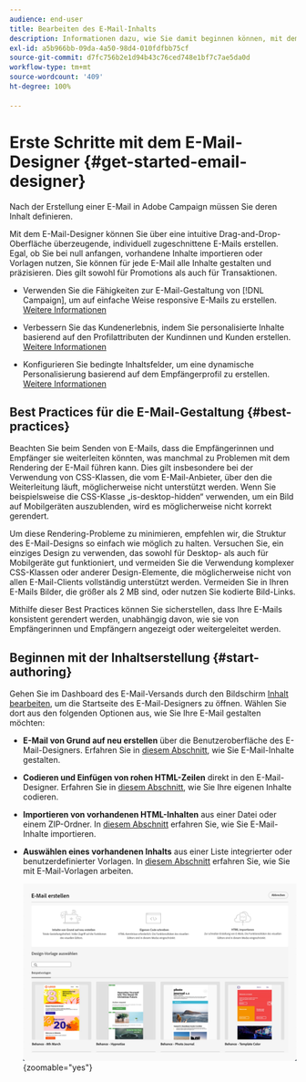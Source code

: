 ```yaml
---
audience: end-user
title: Bearbeiten des E-Mail-Inhalts
description: Informationen dazu, wie Sie damit beginnen können, mit dem E-Mail-Designer in der Campaign Web-Benutzeroberfläche Inhalte zu erstellen
exl-id: a5b966bb-09da-4a50-98d4-010fdfbb75cf
source-git-commit: d7fc756b2e1d94b43c76ced748e1bf7c7ae5da0d
workflow-type: tm+mt
source-wordcount: '409'
ht-degree: 100%

---
```



# Erste Schritte mit dem E-Mail-Designer {#get-started-email-designer}

Nach der Erstellung einer E-Mail in Adobe Campaign müssen Sie deren Inhalt definieren.

Mit dem E-Mail-Designer können Sie über eine intuitive Drag-and-Drop-Oberfläche überzeugende, individuell zugeschnittene E-Mails erstellen. Egal, ob Sie bei null anfangen, vorhandene Inhalte importieren oder Vorlagen nutzen, Sie können für jede E-Mail alle Inhalte gestalten und präzisieren. Dies gilt sowohl für Promotions als auch für Transaktionen.

<!--Built to deliver HTML optimized for responsive design, the Email Designer allows you to easily define and apply visibility conditions and dynamic content to an email, template, or content fragment directly through the user interface. You can seamlessly switch between the drag and drop interface and HTML code at the click of a button.

The Email Designer allows you to create email content and email content templates. It is compatible with simple emails, transactional emails, A/B test emails, multilingual emails, and recurring emails.-->

* Verwenden Sie die Fähigkeiten zur E-Mail-Gestaltung von [!DNL Campaign], um auf einfache Weise responsive E-Mails zu erstellen. [Weitere Informationen](create-email-content.md)

* Verbessern Sie das Kundenerlebnis, indem Sie personalisierte Inhalte basierend auf den Profilattributen der Kundinnen und Kunden erstellen. [Weitere Informationen](../personalization/personalize.md)

* Konfigurieren Sie bedingte Inhaltsfelder, um eine dynamische Personalisierung basierend auf dem Empfängerprofil zu erstellen. [Weitere Informationen](../personalization/conditions.md)

## Best Practices für die E-Mail-Gestaltung {#best-practices}

Beachten Sie beim Senden von E-Mails, dass die Empfängerinnen und Empfänger sie weiterleiten könnten, was manchmal zu Problemen mit dem Rendering der E-Mail führen kann. Dies gilt insbesondere bei der Verwendung von CSS-Klassen, die vom E-Mail-Anbieter, über den die Weiterleitung läuft, möglicherweise nicht unterstützt werden. Wenn Sie beispielsweise die CSS-Klasse „is-desktop-hidden“ verwenden, um ein Bild auf Mobilgeräten auszublenden, wird es möglicherweise nicht korrekt gerendert.

Um diese Rendering-Probleme zu minimieren, empfehlen wir, die Struktur des E-Mail-Designs so einfach wie möglich zu halten. Versuchen Sie, ein einziges Design zu verwenden, das sowohl für Desktop- als auch für Mobilgeräte gut funktioniert, und vermeiden Sie die Verwendung komplexer CSS-Klassen oder anderer Design-Elemente, die möglicherweise nicht von allen E-Mail-Clients vollständig unterstützt werden. Vermeiden Sie in Ihren E-Mails Bilder, die größer als 2 MB sind, oder nutzen Sie kodierte Bild-Links.

Mithilfe dieser Best Practices können Sie sicherstellen, dass Ihre E-Mails konsistent gerendert werden, unabhängig davon, wie sie von Empfängerinnen und Empfängern angezeigt oder weitergeleitet werden.

## Beginnen mit der Inhaltserstellung {#start-authoring}

Gehen Sie im Dashboard des E-Mail-Versands durch den Bildschirm [Inhalt bearbeiten](edit-content.md), um die Startseite des E-Mail-Designers zu öffnen. Wählen Sie dort aus den folgenden Optionen aus, wie Sie Ihre E-Mail gestalten möchten:

* **E-Mail von Grund auf neu erstellen** über die Benutzeroberfläche des E-Mail-Designers. Erfahren Sie in [diesem Abschnitt](create-email-content.md), wie Sie E-Mail-Inhalte gestalten.

* **Codieren und Einfügen von rohen HTML-Zeilen** direkt in den E-Mail-Designer. Erfahren Sie in [diesem Abschnitt](code-content.md), wie Sie Ihre eigenen Inhalte codieren. 

* **Importieren von vorhandenen HTML-Inhalten** aus einer Datei oder einem ZIP-Ordner. In [diesem Abschnitt](existing-content.md) erfahren Sie, wie Sie E-Mail-Inhalte importieren.

* **Auswählen eines vorhandenen Inhalts** aus einer Liste integrierter oder benutzerdefinierter Vorlagen. In [diesem Abschnitt](create-email-templates.md) erfahren Sie, wie Sie mit E-Mail-Vorlagen arbeiten.

  ![Optionen in der E-Mail-Designer-Benutzeroberfläche zum Erstellen von E-Mail-Inhalten](assets/email_designer_create_options.png){zoomable="yes"}
